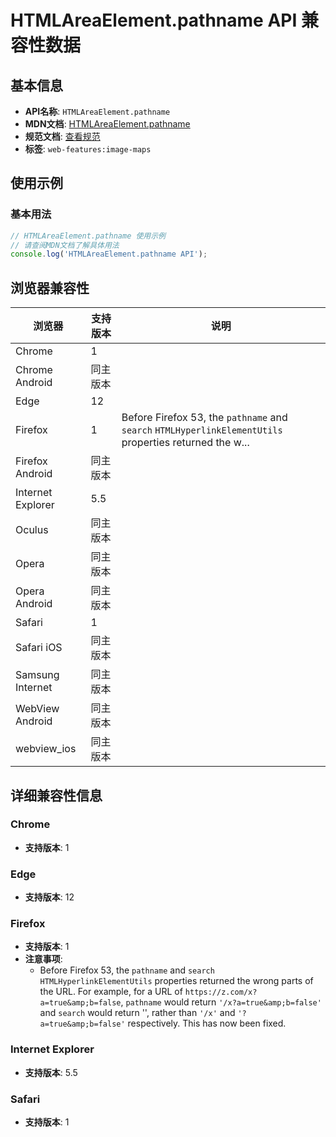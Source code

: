 # HTMLAreaElement.pathname API 兼容性数据

## 基本信息

- **API名称**: `HTMLAreaElement.pathname`
- **MDN文档**: [HTMLAreaElement.pathname](https://developer.mozilla.org/docs/Web/API/HTMLAreaElement/pathname)
- **规范文档**: [查看规范](https://html.spec.whatwg.org/multipage/links.html#dom-hyperlink-pathname-dev)
- **标签**: `web-features:image-maps`

## 使用示例

### 基本用法

```javascript
// HTMLAreaElement.pathname 使用示例
// 请查阅MDN文档了解具体用法
console.log('HTMLAreaElement.pathname API');
```

## 浏览器兼容性

| 浏览器 | 支持版本 | 说明 |
|--------|----------|------|
| Chrome | 1 |  |
| Chrome Android | 同主版本 |  |
| Edge | 12 |  |
| Firefox | 1 | Before Firefox 53, the `pathname` and `search` `HTMLHyperlinkElementUtils` properties returned the w... |
| Firefox Android | 同主版本 |  |
| Internet Explorer | 5.5 |  |
| Oculus | 同主版本 |  |
| Opera | 同主版本 |  |
| Opera Android | 同主版本 |  |
| Safari | 1 |  |
| Safari iOS | 同主版本 |  |
| Samsung Internet | 同主版本 |  |
| WebView Android | 同主版本 |  |
| webview_ios | 同主版本 |  |

## 详细兼容性信息

### Chrome

- **支持版本**: 1

### Edge

- **支持版本**: 12

### Firefox

- **支持版本**: 1
- **注意事项**:
  - Before Firefox 53, the `pathname` and `search` `HTMLHyperlinkElementUtils` properties returned the wrong parts of the URL. For example, for a URL of `https://z.com/x?a=true&amp;b=false`, `pathname` would return `'/x?a=true&amp;b=false'` and `search` would return '', rather than `'/x'` and `'?a=true&amp;b=false'` respectively. This has now been fixed.

### Internet Explorer

- **支持版本**: 5.5

### Safari

- **支持版本**: 1

